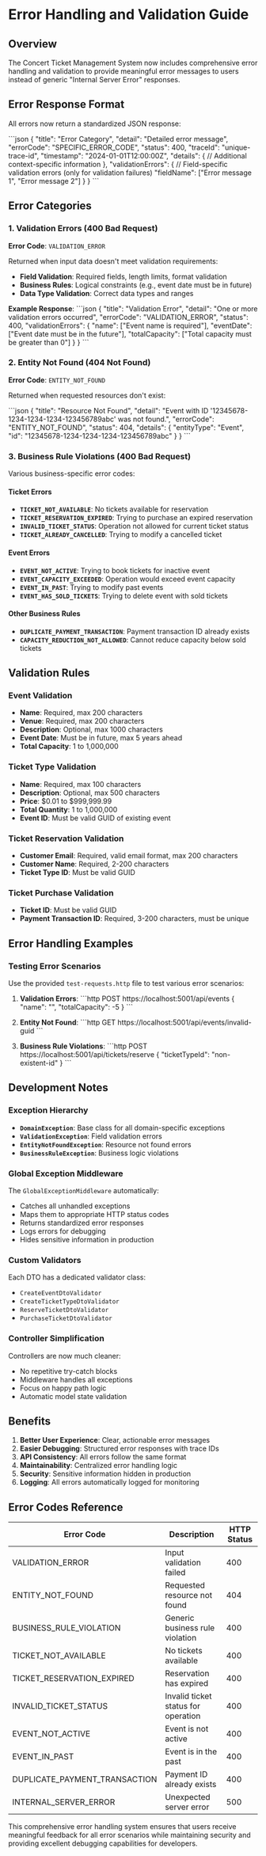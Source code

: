 # Error Handling and Validation Guide

## Overview

The Concert Ticket Management System now includes comprehensive error handling and validation to provide meaningful error messages to users instead of generic "Internal Server Error" responses.

## Error Response Format

All errors now return a standardized JSON response:

\`\`\`json
{
"title": "Error Category",
"detail": "Detailed error message",
"errorCode": "SPECIFIC_ERROR_CODE",
"status": 400,
"traceId": "unique-trace-id",
"timestamp": "2024-01-01T12:00:00Z",
"details": {
// Additional context-specific information
},
"validationErrors": {
// Field-specific validation errors (only for validation failures)
"fieldName": ["Error message 1", "Error message 2"]
}
}
\`\`\`

## Error Categories

### 1. Validation Errors (400 Bad Request)

**Error Code**: `VALIDATION_ERROR`

Returned when input data doesn't meet validation requirements:

- **Field Validation**: Required fields, length limits, format validation
- **Business Rules**: Logical constraints (e.g., event date must be in future)
- **Data Type Validation**: Correct data types and ranges

**Example Response**:
\`\`\`json
{
"title": "Validation Error",
"detail": "One or more validation errors occurred",
"errorCode": "VALIDATION_ERROR",
"status": 400,
"validationErrors": {
"name": ["Event name is required"],
"eventDate": ["Event date must be in the future"],
"totalCapacity": ["Total capacity must be greater than 0"]
}
}
\`\`\`

### 2. Entity Not Found (404 Not Found)

**Error Code**: `ENTITY_NOT_FOUND`

Returned when requested resources don't exist:

\`\`\`json
{
"title": "Resource Not Found",
"detail": "Event with ID '12345678-1234-1234-1234-123456789abc' was not found.",
"errorCode": "ENTITY_NOT_FOUND",
"status": 404,
"details": {
"entityType": "Event",
"id": "12345678-1234-1234-1234-123456789abc"
}
}
\`\`\`

### 3. Business Rule Violations (400 Bad Request)

Various business-specific error codes:

#### Ticket Errors

- **`TICKET_NOT_AVAILABLE`**: No tickets available for reservation
- **`TICKET_RESERVATION_EXPIRED`**: Trying to purchase an expired reservation
- **`INVALID_TICKET_STATUS`**: Operation not allowed for current ticket status
- **`TICKET_ALREADY_CANCELLED`**: Trying to modify a cancelled ticket

#### Event Errors

- **`EVENT_NOT_ACTIVE`**: Trying to book tickets for inactive event
- **`EVENT_CAPACITY_EXCEEDED`**: Operation would exceed event capacity
- **`EVENT_IN_PAST`**: Trying to modify past events
- **`EVENT_HAS_SOLD_TICKETS`**: Trying to delete event with sold tickets

#### Other Business Rules

- **`DUPLICATE_PAYMENT_TRANSACTION`**: Payment transaction ID already exists
- **`CAPACITY_REDUCTION_NOT_ALLOWED`**: Cannot reduce capacity below sold tickets

## Validation Rules

### Event Validation

- **Name**: Required, max 200 characters
- **Venue**: Required, max 200 characters
- **Description**: Optional, max 1000 characters
- **Event Date**: Must be in future, max 5 years ahead
- **Total Capacity**: 1 to 1,000,000

### Ticket Type Validation

- **Name**: Required, max 100 characters
- **Description**: Optional, max 500 characters
- **Price**: $0.01 to $999,999.99
- **Total Quantity**: 1 to 1,000,000
- **Event ID**: Must be valid GUID of existing event

### Ticket Reservation Validation

- **Customer Email**: Required, valid email format, max 200 characters
- **Customer Name**: Required, 2-200 characters
- **Ticket Type ID**: Must be valid GUID

### Ticket Purchase Validation

- **Ticket ID**: Must be valid GUID
- **Payment Transaction ID**: Required, 3-200 characters, must be unique

## Error Handling Examples

### Testing Error Scenarios

Use the provided `test-requests.http` file to test various error scenarios:

1. **Validation Errors**:
   \`\`\`http
   POST https://localhost:5001/api/events
   {
   "name": "",
   "totalCapacity": -5
   }
   \`\`\`

2. **Entity Not Found**:
   \`\`\`http
   GET https://localhost:5001/api/events/invalid-guid
   \`\`\`

3. **Business Rule Violations**:
   \`\`\`http
   POST https://localhost:5001/api/tickets/reserve
   {
   "ticketTypeId": "non-existent-id"
   }
   \`\`\`

## Development Notes

### Exception Hierarchy

- **`DomainException`**: Base class for all domain-specific exceptions
- **`ValidationException`**: Field validation errors
- **`EntityNotFoundException`**: Resource not found errors
- **`BusinessRuleException`**: Business logic violations

### Global Exception Middleware

The `GlobalExceptionMiddleware` automatically:

- Catches all unhandled exceptions
- Maps them to appropriate HTTP status codes
- Returns standardized error responses
- Logs errors for debugging
- Hides sensitive information in production

### Custom Validators

Each DTO has a dedicated validator class:

- `CreateEventDtoValidator`
- `CreateTicketTypeDtoValidator`
- `ReserveTicketDtoValidator`
- `PurchaseTicketDtoValidator`

### Controller Simplification

Controllers are now much cleaner:

- No repetitive try-catch blocks
- Middleware handles all exceptions
- Focus on happy path logic
- Automatic model state validation

## Benefits

1. **Better User Experience**: Clear, actionable error messages
2. **Easier Debugging**: Structured error responses with trace IDs
3. **API Consistency**: All errors follow the same format
4. **Maintainability**: Centralized error handling logic
5. **Security**: Sensitive information hidden in production
6. **Logging**: All errors automatically logged for monitoring

## Error Codes Reference

| Error Code                    | Description                         | HTTP Status |
| ----------------------------- | ----------------------------------- | ----------- |
| VALIDATION_ERROR              | Input validation failed             | 400         |
| ENTITY_NOT_FOUND              | Requested resource not found        | 404         |
| BUSINESS_RULE_VIOLATION       | Generic business rule violation     | 400         |
| TICKET_NOT_AVAILABLE          | No tickets available                | 400         |
| TICKET_RESERVATION_EXPIRED    | Reservation has expired             | 400         |
| INVALID_TICKET_STATUS         | Invalid ticket status for operation | 400         |
| EVENT_NOT_ACTIVE              | Event is not active                 | 400         |
| EVENT_IN_PAST                 | Event is in the past                | 400         |
| DUPLICATE_PAYMENT_TRANSACTION | Payment ID already exists           | 400         |
| INTERNAL_SERVER_ERROR         | Unexpected server error             | 500         |

This comprehensive error handling system ensures that users receive meaningful feedback for all error scenarios while maintaining security and providing excellent debugging capabilities for developers.
